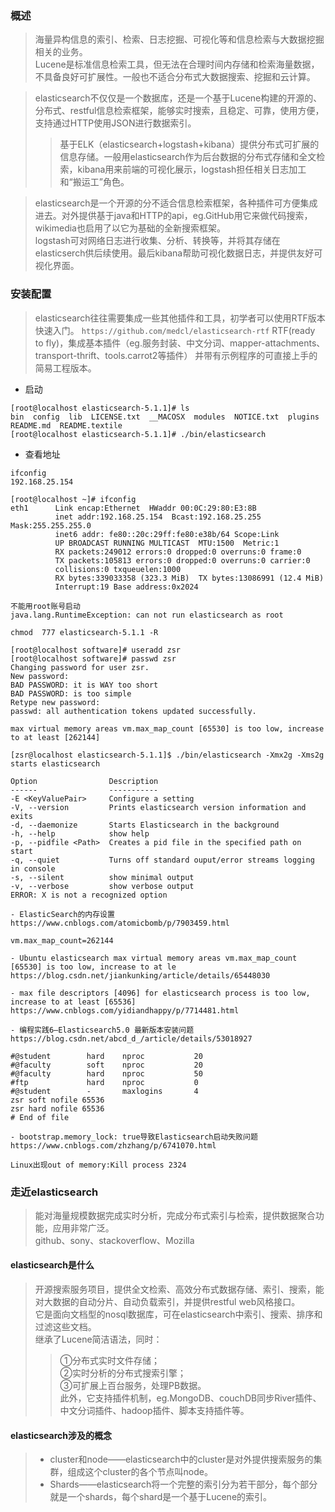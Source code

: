 ### 概述
>海量异构信息的索引、检索、日志挖掘、可视化等和信息检索与大数据挖掘相关的业务。  
Lucene是标准信息检索工具，但无法在合理时间内存储和检索海量数据，不具备良好可扩展性。一般也不适合分布式大数据搜索、挖掘和云计算。

>elasticsearch不仅仅是一个数据库，还是一个基于Lucene构建的开源的、分布式、restful信息检索框架，能够实时搜索，且稳定、可靠，使用方便，支持通过HTTP使用JSON进行数据索引。  
>>基于ELK（elasticsearch+logstash+kibana）提供分布式可扩展的信息存储。一般用elasticsearch作为后台数据的分布式存储和全文检索，kibana用来前端的可视化展示，logstash担任相关日志加工和“搬运工”角色。

>elasticsearch是一个开源的分不适合信息检索框架，各种插件可方便集成进去。对外提供基于java和HTTP的api，eg.GitHub用它来做代码搜索，wikimedia也启用了以它为基础的全新搜索框架。  
logstash可对网络日志进行收集、分析、转换等，并将其存储在elasticserch供后续使用。最后kibana帮助可视化数据日志，并提供友好可视化界面。

### 安装配置
>elasticsearch往往需要集成一些其他插件和工具，初学者可以使用RTF版本快速入门。
`https://github.com/medcl/elasticsearch-rtf`
>RTF(ready to fly)，集成基本插件（eg.服务封装、中文分词、mapper-attachments、transport-thrift、tools.carrot2等插件）
并带有示例程序的可直接上手的简易工程版本。

- 启动
```Linux
[root@localhost elasticsearch-5.1.1]# ls
bin  config  lib  LICENSE.txt  __MACOSX  modules  NOTICE.txt  plugins  README.md  README.textile
[root@localhost elasticsearch-5.1.1]# ./bin/elasticsearch
```

- 查看地址
```Linux
ifconfig
192.168.25.154

[root@localhost ~]# ifconfig
eth1      Link encap:Ethernet  HWaddr 00:0C:29:80:E3:8B  
          inet addr:192.168.25.154  Bcast:192.168.25.255  Mask:255.255.255.0
          inet6 addr: fe80::20c:29ff:fe80:e38b/64 Scope:Link
          UP BROADCAST RUNNING MULTICAST  MTU:1500  Metric:1
          RX packets:249012 errors:0 dropped:0 overruns:0 frame:0
          TX packets:105813 errors:0 dropped:0 overruns:0 carrier:0
          collisions:0 txqueuelen:1000 
          RX bytes:339033358 (323.3 MiB)  TX bytes:13086991 (12.4 MiB)
          Interrupt:19 Base address:0x2024 
          
不能用root账号启动
java.lang.RuntimeException: can not run elasticsearch as root

chmod  777 elasticsearch-5.1.1 -R  

[root@localhost software]# useradd zsr
[root@localhost software]# passwd zsr
Changing password for user zsr.
New password: 
BAD PASSWORD: it is WAY too short
BAD PASSWORD: is too simple
Retype new password: 
passwd: all authentication tokens updated successfully.

max virtual memory areas vm.max_map_count [65530] is too low, increase to at least [262144]

[zsr@localhost elasticsearch-5.1.1]$ ./bin/elasticsearch -Xmx2g -Xms2g
starts elasticsearch

Option                Description                                              
------                -----------                                              
-E <KeyValuePair>     Configure a setting                                      
-V, --version         Prints elasticsearch version information and exits       
-d, --daemonize       Starts Elasticsearch in the background                   
-h, --help            show help                                                
-p, --pidfile <Path>  Creates a pid file in the specified path on start        
-q, --quiet           Turns off standard ouput/error streams logging in console
-s, --silent          show minimal output                                      
-v, --verbose         show verbose output                                      
ERROR: X is not a recognized option

- ElasticSearch的内存设置
https://www.cnblogs.com/atomicbomb/p/7903459.html

vm.max_map_count=262144

- Ubuntu elasticsearch max virtual memory areas vm.max_map_count [65530] is too low, increase to at le
https://blog.csdn.net/jiankunking/article/details/65448030

- max file descriptors [4096] for elasticsearch process is too low, increase to at least [65536]
https://www.cnblogs.com/yidiandhappy/p/7714481.html

- 编程实践6—Elasticsearch5.0 最新版本安装问题
https://blog.csdn.net/abcd_d_/article/details/53018927

#@student        hard    nproc           20
#@faculty        soft    nproc           20
#@faculty        hard    nproc           50
#ftp             hard    nproc           0
#@student        -       maxlogins       4
zsr soft nofile 65536
zsr hard nofile 65536
# End of file

- bootstrap.memory_lock: true导致Elasticsearch启动失败问题
https://www.cnblogs.com/zhzhang/p/6741070.html

Linux出现out of memory:Kill process 2324
```

### 走近elasticsearch
>能对海量规模数据完成实时分析，完成分布式索引与检索，提供数据聚合功能，应用非常广泛。  
github、sony、stackoverflow、Mozilla

#### elasticsearch是什么
>开源搜索服务项目，提供全文检索、高效分布式数据存储、索引、搜索，能对大数据的自动分片、自动负载索引，并提供restful web风格接口。  
它是面向文档型的nosql数据库，可在elasticsearch中索引、搜索、排序和过滤这些文档。  
继承了Lucene简洁语法，同时：  
>>①分布式实时文件存储；  
②实时分析的分布式搜索引擎；  
③可扩展上百台服务，处理PB数据。  
此外，它支持插件机制，eg.MongoDB、couchDB同步River插件、
中文分词插件、hadoop插件、脚本支持插件等。
		
#### elasticsearch涉及的概念
>- cluster和node——elasticsearch中的cluster是对外提供搜索服务的集群，组成这个cluster的各个节点叫node。
>- Shards——elasticsearch将一个完整的索引分为若干部分，每个部分就是一个shards，每个shard是一个基于Lucene的索引。